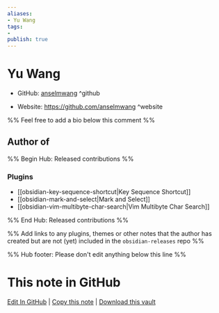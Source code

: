 ```yaml
---
aliases:
- Yu Wang
tags:
- 
publish: true
---
```


# Yu Wang

- GitHub: [anselmwang](https://github.com/anselmwang/) ^github
<!-- - Discord: `@` ^discord-->
- Website: <https://github.com/anselmwang> ^website
<!-- - [[Publish sites|Publish site]]: ^publish-->

%% Feel free to add a bio below this comment %%


## Author of

%% Begin Hub: Released contributions %%
### Plugins
- [[obsidian-key-sequence-shortcut|Key Sequence Shortcut]]
- [[obsidian-mark-and-select|Mark and Select]]
- [[obsidian-vim-multibyte-char-search|Vim Multibyte Char Search]]

%% End Hub: Released contributions %%

%% Add links to any plugins, themes or other notes that the author has created but are not (yet) included in the `obsidian-releases` repo %%

<!--
### Unlisted plugins

- 
-->

<!--
### Others

- 
-->

<!--
## Sponsor this author

- [[GitHub sponsors]]: [Sponsor @anselmwang on GitHub Sponsors](https://github.com/sponsors/anselmwang) ^github-sponsor
- [[Buy me a coffee]]: ^buy-me-a-coffee
- [[PayPal]]: ^paypal
- [[Patreon]]: ^patreon

-->

<!--
## Follow this author

- [[YouTube Channels|On YouTube]]: ^youtube
- Twitter: ^twitter
- ...
-->

%% Hub footer: Please don't edit anything below this line %%

# This note in GitHub

<span class="git-footer">[Edit In GitHub](https://github.dev/obsidian-community/obsidian-hub/blob/main/01%20-%20Community/People/anselmwang.md "git-hub-edit-note") | [Copy this note](https://raw.githubusercontent.com/obsidian-community/obsidian-hub/main/01%20-%20Community/People/anselmwang.md "git-hub-copy-note") | [Download this vault](https://github.com/obsidian-community/obsidian-hub/archive/refs/heads/main.zip "git-hub-download-vault") </span>
